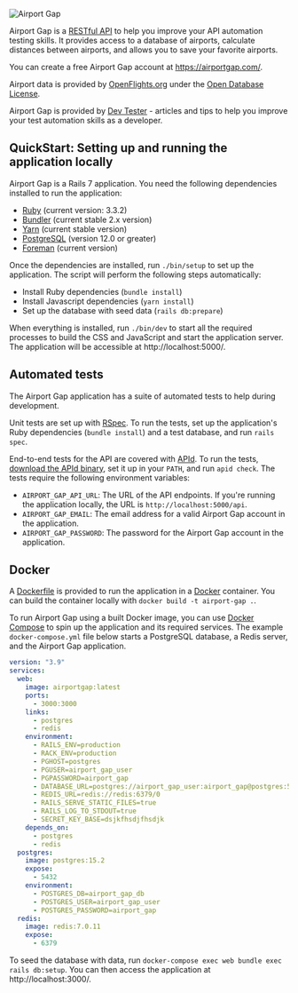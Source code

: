 ![Airport Gap](https://airportgap.com/images/airport_gap_logo.png)

Airport Gap is a [RESTful API](https://www.restapitutorial.com/) to help you improve your API automation testing skills. It provides access to a database of airports, calculate distances between airports, and allows you to save your favorite airports.

You can create a free Airport Gap account at https://airportgap.com/.

Airport data is provided by [OpenFlights.org](https://openflights.org/data.html) under the [Open Database License](http://opendatacommons.org/licenses/odbl/1.0/").

Airport Gap is provided by [Dev Tester](https://dev-tester.com/) - articles and tips to help you improve your test automation skills as a developer.

## QuickStart: Setting up and running the application locally

Airport Gap is a Rails 7 application. You need the following dependencies installed to run the application:

- [Ruby](https://www.ruby-lang.org/) (current version: 3.3.2)
- [Bundler](https://bundler.io/) (current stable 2.x version)
- [Yarn](https://yarnpkg.com/) (current stable version)
- [PostgreSQL](https://www.postgresql.org/) (version 12.0 or greater)
- [Foreman](https://github.com/ddollar/foreman) (current version)

Once the dependencies are installed, run `./bin/setup` to set up the application. The script will perform the following steps automatically:

- Install Ruby dependencies (`bundle install`)
- Install Javascript dependencies (`yarn install`)
- Set up the database with seed data (`rails db:prepare`)

When everything is installed, run `./bin/dev` to start all the required processes to build the CSS and JavaScript and start the application server. The application will be accessible at http://localhost:5000/.

## Automated tests

The Airport Gap application has a suite of automated tests to help during development.

Unit tests are set up with [RSpec](https://rspec.info/). To run the tests, set up the application's Ruby dependencies (`bundle install`) and a test database, and run `rails spec`.

End-to-end tests for the API are covered with [APId](https://github.com/getapid/apid). To run the tests, [download the APId binary](https://github.com/getapid/apid/releases), set it up in your `PATH`, and run `apid check`. The tests require the following environment variables:

- `AIRPORT_GAP_API_URL`: The URL of the API endpoints. If you're running the application locally, the URL is `http://localhost:5000/api`.
- `AIRPORT_GAP_EMAIL`: The email address for a valid Airport Gap account in the application.
- `AIRPORT_GAP_PASSWORD`: The password for the Airport Gap account in the application.

## Docker

A [Dockerfile](/Dockerfile) is provided to run the application in a [Docker](https://www.docker.com/) container. You can build the container locally with `docker build -t airport-gap .`.

To run Airport Gap using a built Docker image, you can use [Docker Compose](https://docs.docker.com/compose/) to spin up the application and its required services. The example `docker-compose.yml` file below starts a PostgreSQL database, a Redis server, and the Airport Gap application.

```yml
version: "3.9"
services:
  web:
    image: airportgap:latest
    ports:
      - 3000:3000
    links:
      - postgres
      - redis
    environment:
      - RAILS_ENV=production
      - RACK_ENV=production
      - PGHOST=postgres
      - PGUSER=airport_gap_user
      - PGPASSWORD=airport_gap
      - DATABASE_URL=postgres://airport_gap_user:airport_gap@postgres:5432/airport_gap_db
      - REDIS_URL=redis://redis:6379/0
      - RAILS_SERVE_STATIC_FILES=true
      - RAILS_LOG_TO_STDOUT=true
      - SECRET_KEY_BASE=dsjkfhsdjfhsdjk
    depends_on:
      - postgres
      - redis
  postgres:
    image: postgres:15.2
    expose:
      - 5432
    environment:
      - POSTGRES_DB=airport_gap_db
      - POSTGRES_USER=airport_gap_user
      - POSTGRES_PASSWORD=airport_gap
  redis:
    image: redis:7.0.11
    expose:
      - 6379
```

To seed the database with data, run `docker-compose exec web bundle exec rails db:setup`. You can then access the application at http://localhost:3000/.
